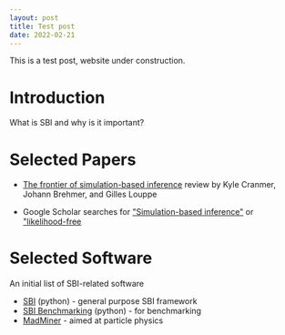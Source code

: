 ```yaml
---
layout: post
title: Test post
date: 2022-02-21
---
```



This is a test post, website under construction. 

# Introduction

What is SBI and why is it important?

# Selected Papers

 * [The frontier of simulation-based inference](https://doi.org/10.1073/pnas.1912789117) review by Kyle Cranmer, Johann Brehmer, and Gilles Louppe

 * Google Scholar searches for ["Simulation-based inference"](https://scholar.google.com/scholar?hl=en&as_sdt=0%2C33&q=%22simulation-based+inference%22+&btnG=) or ["likelihood-free](https://scholar.google.com/scholar?hl=en&as_sdt=0%2C33&q=%22likelihood-free%22+&btnG=) 

# Selected Software

An initial list of SBI-related software

 * [SBI](https://www.mackelab.org/sbi/) (python) - general purpose SBI framework
 * [SBI Benchmarking](https://www.mackelab.org/sbi/bm) (python) - for benchmarking
 * [MadMiner](https://madminer-tool.github.io/madminer-tutorial/tutorial/0_intro.html) - aimed at particle physics
